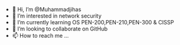 - 👋 Hi, I’m @Muhammadjihas
- 👀 I’m interested in network security
- 🌱 I’m currently learning OS PEN-200,PEN-210,PEN-300 & CISSP
- 💞️ I’m looking to collaborate on GitHub
- 📫 How to reach me ...

<!---
Muhammadjihas/Muhammadjihas is a ✨ special ✨ repository because its `README.md` (this file) appears on your GitHub profile.
You can click the Preview link to take a look at your changes.
--->

